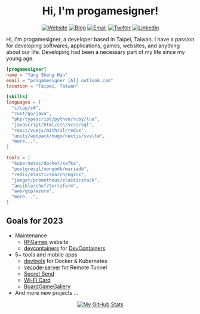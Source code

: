 
<div align="center">

# Hi, I'm progamesigner!

</div>

<div align="center">

  [![Website](https://img.shields.io/badge/Website-black?style=flat-square&labelColor=black&logo=hugo&logoColor=ff4088)](https://progamesigner.com)
  [![Blog](https://img.shields.io/badge/Blog-black?style=flat-square&labelColor=black&logo=blogger&logoColor=ff5722)](https://0x148.com)
  [![Email](https://img.shields.io/badge/Email-black?style=flat-square&labelColor=black&logo=gmail&logoColor=d14836)](mailto:progamesigner@outlook.com)
  [![Twitter](https://img.shields.io/badge/Twitter-black?style=flat-square&labelColor=black&logo=twitter&logoColor=1da1f2)](https://twitter.com/progamesigner)
  [![Linkedin](https://img.shields.io/badge/LinkedIn-black?style=flat-square&labelColor=black&logo=Linkedin&logoColor=0077b5)](https://www.linkedin.com/in/progamesigner)

</div>

Hi, I'm progamesigner, a developer based in Taipei, Taiwan. I have a passion for developing softwares, applications, games, websites, and anything about our life. Developing had been a necessary part of my life since my young age.

```toml
[progamesigner]
name = "Yang Sheng Han"
email = "progamesigner [AT] outlook.com"
location = "Taipei, Taiwan"

[skills]
languages = [
  "c/cpp/c#",
  "rust/go/java",
  "php/typescript/python/ruby/lua",
  "javascript/html/css/scss/sql",
  "react/vuejs/mithril/redux",
  "unity/webpack/hugo/nextjs/svelte",
  "more...",
]

tools = [
  "kubernetes/docker/kafka",
  "postgresql/mongodb/mariadb",
  "redis/elasticsearch/nginx",
  "jaeger/prometheus/elasticstack",
  "ansible/chef/terraform",
  "aws/gcp/azure",
  "more...",
]
```

## Goals for 2023

* Maintenance
  * [RFGames](https://rfgames.tw) website
  * [devcontainers](https://github.com/progamesigner/devcontainers) for [DevContainers](https://containers.dev)
* 5+ tools and mobile apps
  * [devtools](https://github.com/progamesigner/devtools) for Docker & Kubernetes
  * [vecode-server](https://github.com/progamesigner/vscode-server) for Remote Tunnel
  * [Secret Send](https://send.0x148.com)
  * [Wi-Fi Card](https://github.com/progamesigner/wificard)
  * [BoardGameGallery](https://github.com/progamesigner/boardgamegallery)
* And more new projects ...

<div align="center">

  [![My GitHub Stats](https://github-readme-stats.vercel.app/api?username=progamesigner&count_private=true&hide_border=true&show_icons=true)](https://github.com/progamesigner)

</div>

